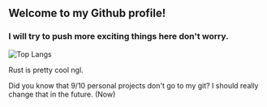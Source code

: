 ## Welcome to my Github profile!
### I will try to push more exciting things here don't worry.

![Top Langs](https://github-readme-stats.vercel.app/api/top-langs/?username=Kapsyloffer&layout=compact&theme=tokyonight)

Rust is pretty cool ngl.

Did you know that 9/10 personal projects don't go to my git? I should really change that in the future. (Now)
